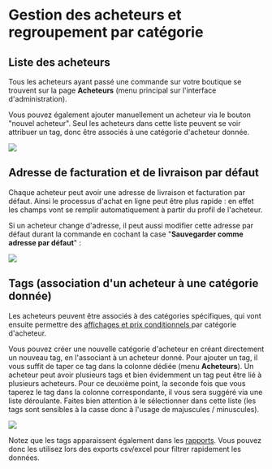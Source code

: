 # Gestion des acheteurs et regroupement par catégorie

## Liste des acheteurs

Tous les acheteurs ayant passé une commande sur votre boutique se trouvent sur la page **Acheteurs** (menu principal sur l'interface d'administration).

Vous pouvez également ajouter manuellement un acheteur via le bouton "nouvel acheteur". Seul les acheteurs dans cette liste peuvent se voir attribuer un tag, donc être associés à une catégorie d'acheteur donnée.

![](<../../../.gitbook/assets/image (42).png>)

## Adresse de facturation et de livraison par défaut

Chaque acheteur peut avoir une adresse de livraison et facturation par défaut. Ainsi le processus d'achat en ligne peut être plus rapide : en effet les champs vont se remplir automatiquement à partir du profil de l'acheteur.

Si un acheteur change d'adresse, il peut aussi modifier cette adresse par défaut durant la commande en cochant la case "**Sauvegarder comme adresse par défaut**" :&#x20;

![](<../../../.gitbook/assets/image (82) (1) (1).png>)

## Tags (association d'un acheteur à une catégorie donnée)

Les acheteurs peuvent être associés à des catégories spécifiques, qui vont ensuite permettre des [affichages et prix conditionnels ](https://guide.openfoodnetwork.org/v/fr/basic-features/shopfront/customer-management-and-conditional-displays-prices/tags-and-tag-rules)par catégorie d'acheteur.

Vous pouvez créer une nouvelle catégorie d'acheteur en créant directement un nouveau tag, en l'associant à un acheteur donné. Pour ajouter un tag, il vous suffit de taper ce tag dans la colonne dédiée (menu **Acheteurs**). Un acheteur peut avoir plusieurs tags et bien évidemment un tag peut être lié à plusieurs acheteurs. Pour ce deuxième point, la seconde fois que vous taperez le tag dans la colonne correspondante, il vous sera suggéré via une liste déroulante. Faites bien attention à le sélectionner dans cette liste (les tags sont sensibles à la casse donc à l'usage de majuscules / minuscules).

![](<../../../.gitbook/assets/image (52) (1) (1) (1).png>)

Notez que les tags apparaissent également dans les [rapports](https://guide.openfoodnetwork.org/v/fr/basic-features/reports). Vous pouvez donc les utilisez lors des exports csv/excel pour filtrer rapidement les données.
